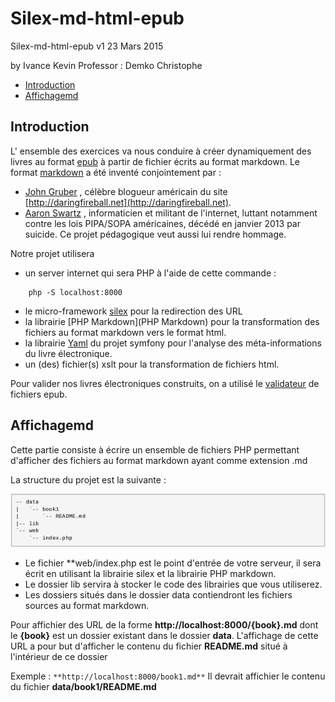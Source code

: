 Silex-md-html-epub
============

Silex-md-html-epub v1 23 Mars 2015

by Ivance Kevin
Professor : Demko Christophe

- [Introduction](#introduction)
- [Affichagemd](#affichagemd)


## Introduction
L' ensemble des exercices va nous conduire à créer dynamiquement des livres au format [epub](http://www.idpf.org/epub/20/spec/OPF_2.0_latest.htm) à partir de fichier écrits au format markdown. Le format [markdown](http://fr.wikipedia.org/wiki/Markdown) a été inventé conjointement par :
- [John Gruber](http://fr.wikipedia.org/wiki/John_Gruber) , célèbre blogueur américain du site [http://daringfireball.net](http://daringfireball.net).
-  [Aaron Swartz](http://fr.wikipedia.org/wiki/Aaron_Swartz) , informaticien et militant de l'internet, luttant notamment contre les lois PIPA/SOPA américaines, décédé en janvier 2013 par suicide. Ce projet pédagogique veut aussi lui rendre hommage.

Notre projet utilisera
-  un server internet qui sera PHP à l'aide de cette commande :
```
	php -S localhost:8000
```
- le micro-framework [silex](http://silex.sensiolabs.org) pour la redirection des URL
- la librairie [PHP Markdown](PHP Markdown) pour la transformation des fichiers au format markdown vers le format html.
- la librairie [Yaml](https://github.com/symfony/Yaml) du projet symfony pour l'analyse des méta-informations du livre électronique.
- un (des) fichier(s) xslt pour la transformation de fichiers html.

Pour valider nos livres électroniques construits, on a utilisé  le [validateur](http://validator.idpf.org) de fichiers epub.


## Affichagemd

Cette partie consiste à écrire un ensemble de fichiers PHP permettant d'afficher des fichiers au format markdown ayant comme extension .md

La structure du projet est la suivante : 

![structure](./images/structure.png "structure du projet")

- Le fichier **web/index.php est le point d'entrée de votre serveur, il sera écrit en utilisant la librairie
silex et la librairie PHP markdown.
- Le dossier lib servira à stocker le code des librairies que vous utiliserez.
- Les dossiers situés dans le dossier data contiendront les fichiers sources au format markdown.

Pour affichier des URL de la forme **http://localhost:8000/{book}.md** dont le **{book}** est un dossier existant dans le dossier **data**.
L'affichage de cette URL a pour but d'afficher le contenu du fichier **README.md** situé à l'intérieur de ce dossier

Exemple : 
	```
	**http://localhost:8000/book1.md**
	```
	Il devrait affichier le contenu du fichier **data/book1/README.md**
